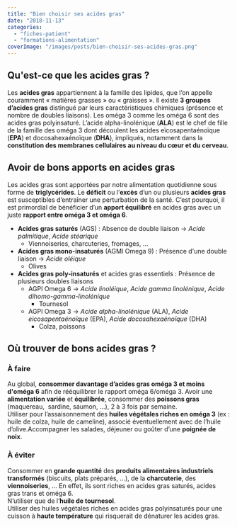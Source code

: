 ```yaml
---
title: "Bien choisir ses acides gras"
date: "2018-11-13"
categories:
  - "fiches-patient"
  - "formations-alimentation"
coverImage: "/images/posts/bien-choisir-ses-acides-gras.png"
---
```


## Qu'est-ce que les acides gras ?

Les **acides gras** appartiennent à la famille des lipides, que l’on appelle couramment « matières grasses » ou « graisses ». Il existe **3 groupes d’acides gras** distingué par leurs caractéristiques chimiques (présence et nombre de doubles liaisons). Les oméga 3 comme les oméga 6 sont des acides gras polyinsaturé. L’acide alpha-linolénique (**ALA**) est le chef de fille de la famille des oméga 3 dont découlent les acides eïcosapentaénoïque (**EPA**) et docosahexaénoïque (**DHA**), impliqués, notamment dans la **constitution des membranes cellulaires au niveau du cœur et du cerveau**.

## Avoir de bons apports en acides gras

Les acides gras sont apportées par notre alimentation quotidienne sous forme de **triglycérides**. Le **déficit** ou l’**excès** d’un ou plusieurs **acides gras** est susceptibles d’entraîner une perturbation de la santé. C’est pourquoi, il est primordial de bénéficier d’un **apport équilibré** en acides gras avec un juste **rapport entre oméga 3 et oméga 6**.

- **Acides gras saturés** (AGS) : Absence de double liaison → _Acide palmitique_, _Acide stéarique_
  - Viennoiseries, charcuteries, fromages, ...
- **Acides gras mono-insaturés** (AGMI Omega 9) : Présence d'une double liaison → _Acide oléique_
  - Olives
- **Acides gras poly-insaturés** et acides gras essentiels : Présence de plusieurs doubles liaisons
  - AGPI Omega 6 → _Acide linoléique_, _Acide gamma linolénique_, _Acide dihomo-gamma-linolénique_
    - Tournesol
  - AGPI Omega 3 → _Acide alpha-linolénique_ (ALA), _Acide eicosapentaénoïque_ (EPA), _Acide docosahexaénoïque_ (DHA)
    - Colza, poissons

## Où trouver de bons acides gras ?

### À faire

Au global, **consommer davantage d’acides gras oméga 3 et moins d'oméga 6** afin de rééquilibrer le rapport oméga 6/oméga 3.
Avoir une **alimentation variée** et **équilibrée**, consommer des **poissons gras** (maquereau,  sardine, saumon, ...), 2 à 3 fois par semaine.   
Utiliser pour l’assaisonnement des **huiles végétales riches en oméga 3** (ex : huile de colza, huile de cameline), associé éventuellement avec de l’huile d’olive.Accompagner les salades, déjeuner ou goûter d’une **poignée de noix**.

### À éviter

Consommer en **grande quantité** des **produits alimentaires industriels transformés** (biscuits, plats préparés, ...), de la **charcuterie**, des **viennoiseries**, ... En effet, ils sont riches en acides gras saturés, acides gras trans et oméga 6.   
N’utiliser que de l’**huile de tournesol**.   
Utiliser des huiles végétales riches en acides gras polyinsaturés pour une cuisson à **haute température** qui risquerait de dénaturer les acides gras.
